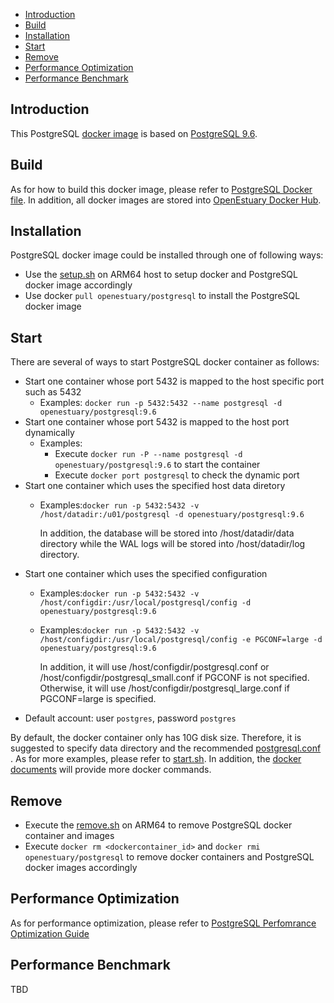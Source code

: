 * [Introduction](#1)
* [Build ](#2)
* [Installation](#3)
* [Start](#4)
* [Remove](#5)
* [Performance Optimization](#6)
* [Performance Benchmark](#7)


## <a name="1">Introduction</a>

This PostgreSQL [docker image](https://docs.docker.com/) is based on [PostgreSQL 9.6](https://ftp.postgresql.org/pub/source/v9.6.1/postgresql-9.6.1.tar.gz).


## <a name="2">Build</a>
As for how to build this docker image, please refer to [PostgreSQL Docker file](https://github.com/open-estuary/dockerfiles/tree/master/postgresql).
In addition, all docker images are stored into [OpenEstuary Docker Hub](https://cloud.docker.com/app/openestuary).

## <a name="3">Installation</a>
PostgreSQL docker image could be installed through one of following ways:  
- Use the [setup.sh](https://github.com/open-estuary/packages/blob/master/docker_apps/postgresql/setup.sh) on ARM64 host to setup docker and PostgreSQL docker image accordingly
- Use docker `pull openestuary/postgresql` to install the PostgreSQL docker image  

## <a name="4">Start</a>
There are several of ways to start PostgreSQL docker container as follows:
- Start one container whose port 5432 is mapped to the host specific port such as 5432
  - Examples: `docker run -p 5432:5432 --name postgresql -d openestuary/postgresql:9.6`
- Start one container whose port 5432 is mapped to the host port dynamically
  - Examples:
    - Execute `docker run -P --name postgresql -d openestuary/postgresql:9.6` to start the container
    - Execute `docker port postgresql` to check the dynamic port
- Start one container which uses the specified host data diretory 
  - Examples:`docker run -p 5432:5432 -v /host/datadir:/u01/postgresql -d openestuary/postgresql:9.6`

    In addition, the database will be stored into /host/datadir/data directory while the WAL logs will be stored into /host/datadir/log directory. 
- Start one container which uses the specified configuration
  - Examples:`docker run -p 5432:5432 -v /host/configdir:/usr/local/postgresql/config -d openestuary/postgresql:9.6`
  - Examples:`docker run -p 5432:5432 -v /host/configdir:/usr/local/postgresql/config -e PGCONF=large -d openestuary/postgresql:9.6`
            
    In addition, it will use /host/configdir/postgresql.conf or /host/configdir/postgresql_small.conf if PGCONF is not specified. Otherwise, it will use /host/configdir/postgresql_large.conf if PGCONF=large is specified.
- Default account: user `postgres`, password `postgres`

By default, the docker container only has 10G disk size. Therefore, it is suggested to specify data directory and the recommended [postgresql.conf](https://github.com/open-estuary/packages/blob/master/docker_apps/postgresql/postgresql.conf) . 
As for more examples, please refer to [start.sh](https://github.com/open-estuary/packages/blob/master/docker_apps/postgresql/start.sh).
In addition, the [docker documents](https://docs.docker.com/) will provide more docker commands.
                                                   
## <a name="5">Remove</a>
- Execute the [remove.sh](https://github.com/open-estuary/packages/blob/master/docker_apps/postgresql/remove.sh) on ARM64 to remove PostgreSQL docker container and images 
- Execute `docker rm <dockercontainer_id>` and `docker rmi openestuary/postgresql` to remove docker containers and PostgreSQL docker images accordingly

## <a name="6">Performance Optimization</a>

As for performance optimization, please refer to [PostgreSQL Perfomrance Optimization Guide](https://github.com/sjtuhjh/perfdocs/blob/master/PostgreSQL%E6%80%A7%E8%83%BD%E4%BC%98%E5%8C%96.pdf)


## <a name="7">Performance Benchmark</a>
TBD 
